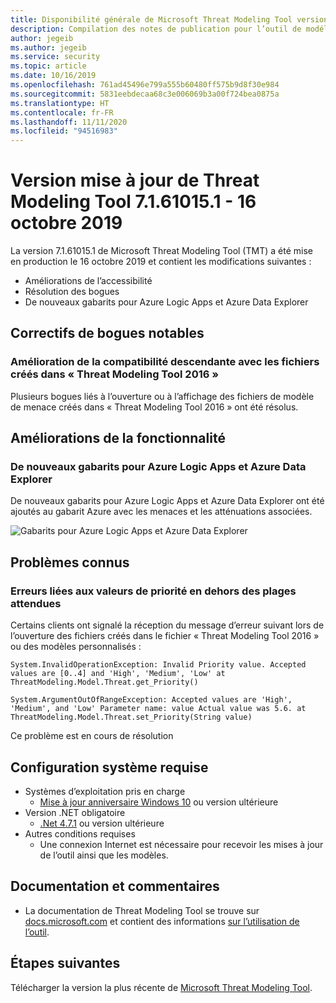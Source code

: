 ```yaml
---
title: Disponibilité générale de Microsoft Threat Modeling Tool version 16/10/2019 - Azure
description: Compilation des notes de publication pour l’outil de modélisation des menaces version 7.1.61015.1.
author: jegeib
ms.author: jegeib
ms.service: security
ms.topic: article
ms.date: 10/16/2019
ms.openlocfilehash: 761ad45496e799a555b60480ff575b9d8f30e984
ms.sourcegitcommit: 5831eebdecaa68c3e006069b3a00f724bea0875a
ms.translationtype: HT
ms.contentlocale: fr-FR
ms.lasthandoff: 11/11/2020
ms.locfileid: "94516983"
---
```

# <a name="threat-modeling-tool-update-release-71610151---10162019"></a>Version mise à jour de Threat Modeling Tool 7.1.61015.1 - 16 octobre 2019

La version 7.1.61015.1 de Microsoft Threat Modeling Tool (TMT) a été mise en production le 16 octobre 2019 et contient les modifications suivantes :

- Améliorations de l’accessibilité
- Résolution des bogues
- De nouveaux gabarits pour Azure Logic Apps et Azure Data Explorer

## <a name="notable-bug-fixes"></a>Correctifs de bogues notables

### <a name="improved-backward-compatibility-with-files-created-in-threat-modeling-tool-2016"></a>Amélioration de la compatibilité descendante avec les fichiers créés dans « Threat Modeling Tool 2016 »

Plusieurs bogues liés à l’ouverture ou à l’affichage des fichiers de modèle de menace créés dans « Threat Modeling Tool 2016 » ont été résolus.

## <a name="feature-enhancements"></a>Améliorations de la fonctionnalité

### <a name="new-stencils-for-azure-logic-apps-and-azure-data-explorer"></a>De nouveaux gabarits pour Azure Logic Apps et Azure Data Explorer

De nouveaux gabarits pour Azure Logic Apps et Azure Data Explorer ont été ajoutés au gabarit Azure avec les menaces et les atténuations associées.

![Gabarits pour Azure Logic Apps et Azure Data Explorer](./media/threat-modeling-tool-releases-71610151/tmt-logic-apps.png)

## <a name="known-issues"></a>Problèmes connus

### <a name="errors-related-to-priority-values-outside-of-the-expected-ranges"></a>Erreurs liées aux valeurs de priorité en dehors des plages attendues

Certains clients ont signalé la réception du message d’erreur suivant lors de l’ouverture des fichiers créés dans le fichier « Threat Modeling Tool 2016 » ou des modèles personnalisés :

```output
System.InvalidOperationException: Invalid Priority value. Accepted values are [0..4] and 'High', 'Medium', 'Low' at ThreatModeling.Model.Threat.get_Priority()

System.ArgumentOutOfRangeException: Accepted values are 'High', 'Medium', and 'Low' Parameter name: value Actual value was 5.6. at ThreatModeling.Model.Threat.set_Priority(String value)
```

Ce problème est en cours de résolution

## <a name="system-requirements"></a>Configuration système requise

- Systèmes d’exploitation pris en charge
  - [Mise à jour anniversaire Windows 10](https://blogs.windows.com/windowsexperience/2016/08/02/how-to-get-the-windows-10-anniversary-update/#HTkoK5Zdv0g2F2Zq.97) ou version ultérieure
- Version .NET obligatoire
  - [.Net 4.7.1](https://go.microsoft.com/fwlink/?LinkId=863262) ou version ultérieure
- Autres conditions requises
  - Une connexion Internet est nécessaire pour recevoir les mises à jour de l’outil ainsi que les modèles.

## <a name="documentation-and-feedback"></a>Documentation et commentaires

- La documentation de Threat Modeling Tool se trouve sur [docs.microsoft.com](./threat-modeling-tool.md) et contient des informations [sur l’utilisation de l’outil](./threat-modeling-tool-getting-started.md).

## <a name="next-steps"></a>Étapes suivantes

Télécharger la version la plus récente de [Microsoft Threat Modeling Tool](https://aka.ms/threatmodelingtool).